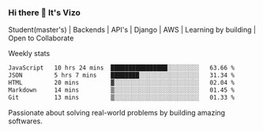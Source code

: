 ### Hi there 👋 It's Vizo

Student(master's) | Backends | API's | Django | AWS |  Learning by building | Open to Collaborate

Weekly stats
<!--START_SECTION:waka-->

```txt
JavaScript   10 hrs 24 mins  ████████████████░░░░░░░░░   63.66 %
JSON         5 hrs 7 mins    ████████░░░░░░░░░░░░░░░░░   31.34 %
HTML         20 mins         ▓░░░░░░░░░░░░░░░░░░░░░░░░   02.04 %
Markdown     14 mins         ▒░░░░░░░░░░░░░░░░░░░░░░░░   01.45 %
Git          13 mins         ▒░░░░░░░░░░░░░░░░░░░░░░░░   01.33 %
```

<!--END_SECTION:waka-->


Passionate about solving real-world problems by building amazing softwares.
